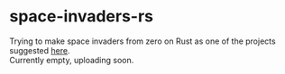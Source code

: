 # space-invaders-rs
Trying to make space invaders from zero on Rust as one of the projects suggested [here](https://austinhenley.com/blog/challengingprojects.html).
<br>Currently empty, uploading soon.
